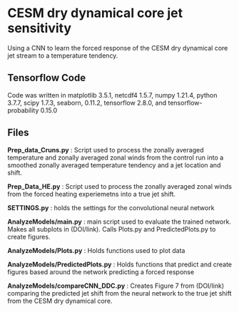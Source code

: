 # CESM dry dynamical core jet sensitivity

Using a CNN to learn the forced response of the CESM dry dynamical core jet stream to a temperature tendency.

## Tensorflow Code

Code was written in matplotlib 3.5.1, netcdf4 1.5.7, numpy 1.21.4, python 3.7.7, scipy 1.7.3, seaborn, 0.11.2, tensorflow 2.8.0, and tensorflow-probability 0.15.0

## Files
**Prep_data_Cruns.py** : Script used to process the zonally averaged temperature and zonally averaged zonal winds from the control run into a smoothed zonally averaged temperature tendency and a jet location and shift. 

**Prep_Data_HE.py** : Script used to process the zonally averaged zonal winds from the forced heating experiemetns into a true jet shift.

**SETTINGS.py** : holds the settings for the convolutional neural network

**AnalyzeModels/main.py** : main script used to evaluate the trained network. Makes all subplots in (DOI/link). Calls Plots.py and PredictedPlots.py to create figures.

**AnalyzeModels/Plots.py** : Holds functions used to plot data

**AnalyzeModels/PredictedPlots.py** : Holds functions that predict and create figures based around the network predicting a forced response

**AnalyzeModels/compareCNN_DDC.py** : Creates Figure 7 from (DOI/link) comparing the predicted jet shift from the neural network to the true jet shift from the CESM dry dynamical core.
